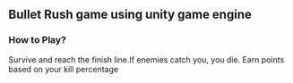 ## Bullet Rush game using unity game engine
### How to Play?
Survive and reach the finish line.If enemies catch you, you die. Earn points based on your kill percentage  
